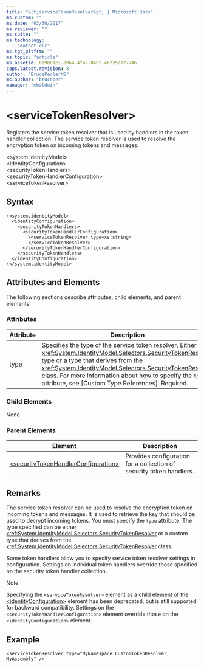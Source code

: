 ```yaml
---
title: "&lt;serviceTokenResolver&gt; | Microsoft Docs"
ms.custom: ""
ms.date: "03/30/2017"
ms.reviewer: ""
ms.suite: ""
ms.technology: 
  - "dotnet-clr"
ms.tgt_pltfrm: ""
ms.topic: "article"
ms.assetid: 6e9001e1-e064-4f47-84b2-46225c177746
caps.latest.revision: 8
author: "BrucePerlerMS"
ms.author: "bruceper"
manager: "mbaldwin"
---
```

# &lt;serviceTokenResolver&gt;
Registers the service token resolver that is used by handlers in the token handler collection. The service token resolver is used to resolve the encryption token on incoming tokens and messages.  
  
 \<system.identityModel>  
\<identityConfiguration>  
\<securityTokenHandlers>  
\<securityTokenHandlerConfiguration>  
\<serviceTokenResolver>  
  
## Syntax  
  
```  
\<system.identityModel>  
  <identityConfiguration>  
    <securityTokenHandlers>  
      <securityTokenHandlerConfiguration>  
        \<serviceTokenResolver type=xs:string>  
        </serviceTokenResolver>  
      </securityTokenHandlerConfiguration>  
    </securityTokenHandlers>  
  </identityConfiguration>  
\</system.identityModel>  
```  
  
## Attributes and Elements  
 The following sections describe attributes, child elements, and parent elements.  
  
### Attributes  
  
|Attribute|Description|  
|---------------|-----------------|  
|type|Specifies the type of the service token resolver. Either the <xref:System.IdentityModel.Selectors.SecurityTokenResolver> type or a type that derives from the <xref:System.IdentityModel.Selectors.SecurityTokenResolver> class. For more information about how to specify the `type` attribute, see [Custom Type References]. Required.|  
  
### Child Elements  
 None  
  
### Parent Elements  
  
|Element|Description|  
|-------------|-----------------|  
|[\<securityTokenHandlerConfiguration>](../../../../../docs/framework/configuring-apps/file-schema/wif/securitytokenhandlerconfiguration.md)|Provides configuration for a collection of security token handlers.|  
  
## Remarks  
 The service token resolver can be used to resolve the encryption token on incoming tokens and messages. It is used to retrieve the key that should be used to decrypt incoming tokens. You must specify the `type` attribute. The type specified can be either <xref:System.IdentityModel.Selectors.SecurityTokenResolver> or a custom type that derives from the <xref:System.IdentityModel.Selectors.SecurityTokenResolver> class.  
  
 Some token handlers allow you to specify service token resolver settings in configuration. Settings on individual token handlers override those specified on the security token handler collection.  
  
> [!NOTE]
>  Specifying the `<serviceTokenResolver>` element as a child element of the [\<identityConfiguration>](../../../../../docs/framework/configuring-apps/file-schema/wif/identityconfiguration.md) element has been deprecated, but is still supported for backward compatibility. Settings on the `<securityTokenHandlerConfiguration>` element override those on the `<identityConfiguration>` element.  
  
## Example  
  
```  
<serviceTokenResolver type="MyNamespace.CustomTokenResolver, MyAssembly" />  
```